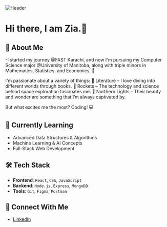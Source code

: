 ![Header](https://img.freepik.com/premium-photo/anime-girl-character-engaged-coding-digital-journey-into-world-programming_893737-12832.jpg)

# Hi there, I am Zia.🐢

## 📝 About Me
-I started my journey @FAST Karachi, and now I'm pursuing my Computer Science major @University of Manitoba, along with triple minors in Mathematics, Statistics, and Economics. 🚀

I'm passionate about a variety of things:
📖 Literature – I love diving into different worlds through books.
🚀 Rockets – The technology and science behind space exploration fascinates me.
🌌 Northern Lights – Their beauty and wonder are something that I’m always captivated by.

But what excites me the most? Coding! 💻 

## 🌱 Currently Learning
- Advanced Data Structures & Algorithms
- Machine Learning & AI Concepts
- Full-Stack Web Development

## 🛠️ Tech Stack
- **Frontend**: `React`, `CSS`, `JavaScript`
- **Backend**: `Node.js`, `Express`, `MongoDB`
- **Tools**: `Git`, `Figma`, `Postman`

## 🔗 Connect With Me
- [LinkedIn](www.linkedin.com/in/zia-ali-a4b106248)

